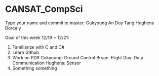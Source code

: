 # CANSAT_CompSci

Type your name and commit to master:
Gukyoung An
Duy Tang
Hughens Dorcely


Goal of this week 12/19 ~ 12/21:

1. Familiarize with C and C#
2. Learn Github
3. Work on PDR
	Gukyoung: Ground Control
	Bryan: Flight
	Duy: Data Communication
  	Hughens: Sensor
4. Something something